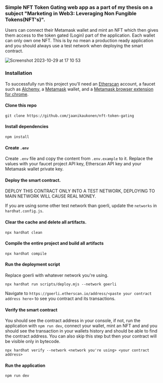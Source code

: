 ### Simple NFT Token Gating web app as a part of my thesis on a subject "Marketing in Web3: Leveraging Non Fungible Tokens(NFT's)".

Users can connect their Metamask wallet and mint an NFT which then gives them access to the token gated (Login) part of the application. Each wallet can only own one NFT. This is by no mean a production ready application and you should always use a test network when deploying the smart contract.

![Screenshot 2023-10-29 at 17 10 53](https://github.com/jaanikaukonen/nft-token-gating/assets/72788869/8f4efc36-f807-4fc1-ba96-9f49b6705b1d)

### Installation
To successfully run this project you'll need an [Etherscan](https://etherscan.io/) account, a faucet such as [Alchemy](https://www.alchemy.com/), a [Metamask](https://www.alchemy.com/) wallet, and a [Metamask browser extension for chrome](https://chrome.google.com/webstore/detail/metamask/nkbihfbeogaeaoehlefnkodbefgpgknn).

#### Clone this repo
```
git clone https://github.com/jaanikaukonen/nft-token-gating
```

#### Install dependencies
```
npm install
```
#### Create `.env`

Create `.env` file and copy the content from `.env.example` to it. Replace the values with your faucet project API key, Etherscan API key and your Metamask wallet private key.

#### Deploy the smart contract.
DEPLOY THIS CONTRACT ONLY INTO A TEST NETWORK, DEPLOYING TO MAIN NETWORK WILL CAUSE REAL MONEY.

If you are using some other test network than goerli, update the `networks` in `hardhat.config.js`.

#### Clear the cache and delete all artifacts.
```
npx hardhat clean
```
#### Compile the entire project and build all artifacts
```
npx hardhat compile
```
#### Run the deployment script
Replace goerli with whatever network you're using.
```
npx hardhat run scripts/deploy.mjs --network goerli
```

Navigate to `https://goerli.etherscan.io/address/<paste your contract address here>` to see you contract and its transactions.

#### Verify the smart contract
You should see the contract address in your console, if not, run the application with `npm run dev`, connect your wallet, mint an NFT and and you should see the transaction in your wallets history and should be able to find the contract address. You can also skip this step but then your contract will be visible only in bytecode.

```
npx hardhat verify --network <network you're using> <your contract address>
```

#### Run the application
```
npm run dev
```





